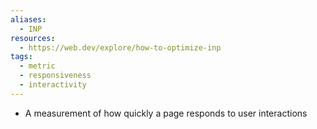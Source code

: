 ```yaml
---
aliases:
  - INP
resources:
  - https://web.dev/explore/how-to-optimize-inp
tags:
  - metric
  - responsiveness
  - interactivity
---
```

- A measurement of how quickly a page responds to user interactions